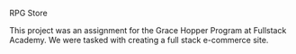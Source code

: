 RPG Store

This project was an assignment for the Grace Hopper Program at Fullstack Academy.
We were tasked with creating a full stack e-commerce site.
